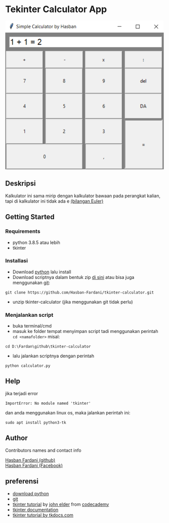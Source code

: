 # Tekinter Calculator App

<img src="images/overview2.png">

## Deskripsi
Kalkulator ini sama mirip dengan kalkulator bawaan pada perangkat kalian, tapi di kalkulator ini tidak ada e [(bilangan Euler)](https://id.wikipedia.org/wiki/E_(konstanta_matematika)) 


## Getting Started

### Requirements

* python 3.8.5 atau lebih
* tkinter

### Installasi

* Download [python](https://www.python.org/downloads/) lalu install
* Download scriptnya dalam bentuk zip [di sini](https://github.com/Hasban-Fardani/tkinter-calculator/archive/refs/heads/main.zip) atau bisa juga menggunakan [git](https://git-scm.com/): 
```
git clone https://github.com/Hasban-Fardani/tkinter-calculator.git
```

* unzip tkinter-calculator (jika menggunakan git tidak perlu)

### Menjalankan script

* buka terminal/cmd
* masuk ke folder tempat menyimpan script tadi menggunakan perintah ```cd <namafolder>``` misal:
```
cd D:\Fardan\github\tkinter-calculator
```
* lalu jalankan scriptnya dengan perintah
```
python calculator.py
```

## Help

jika terjadi error
```
ImportError: No module named 'tkinter'
```
dan anda menggunakan linux os, maka jalankan perintah ini:
```
sudo apt install python3-tk
```

## Author

Contributors names and contact info

[Hasban Fardani (github)](https://github.com/Hasban-Fardani)  
[Hasban Fardani (Facebook)](https://www.facebook.com/hasban.fardani.92/)

## preferensi

* [download python](https://www.python.org/downloads/)
* [git](https://git-scm.com/)
* [tkinter tutorial](https://www.youtube.com/watch?v=yQSEXcf6s2I&list=PLCC34OHNcOtoC6GglhF3ncJ5rLwQrLGnV) by [john elder](https://github.com/flatplanet) from [codecademy](https://codecademy.com/)
* [tkinter documentation](https://docs.python.org/3/library/tk.html)
* [tkinter tutorial by tkdocs.com](https://tkdocs.com/tutorial/)
